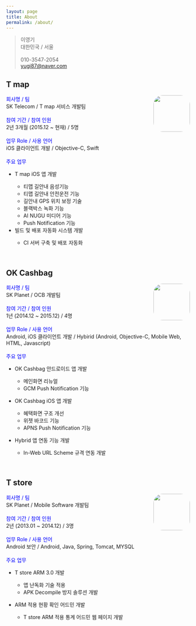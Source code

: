 ```yaml
---
layout: page
title: About
permalink: /about/
---
```


> 이영기 <br>
> 대한민국 / 서울 <br><br>
> 010-3547-2054 <br>
> yugi87@naver.com <br>


## T map

<a href="https://itunes.apple.com/kr/app/t-map-for-all/id431589174?mt=8">
<img height="100" width="100" style="float: right; border-radius: 25px;" src="https://is3-ssl.mzstatic.com/image/thumb/Purple118/v4/e6/57/65/e6576598-9ef2-2512-e978-424256750454/AppIcon-1x_U007emarketing-0-0-GLES2_U002c0-512MB-sRGB-0-0-0-85-220-0-0-0-9.png/230x0w.jpg"></a>

<div>
<div class="heading">회사명 / 팀</div>
SK Telecom / T map 서비스 개발팀
</div><br>

<div>
<div class="heading">참여 기간 / 참여 인원</div>
2년 3개월 (2015.12 ~ 현재) / 5명
</div><br>

<div>
<div class="heading">업무 Role / 사용 언어</div>
iOS 클라이언트 개발 / Objective-C, Swift
</div><br>

<div>
<div class="heading">주요 업무</div> 

<ul>
<li> T map iOS 앱 개발 </li>
<ul>
<li> 티맵 길안내 음성기능 </li>
<li> 티맵 길안내 안전운전 기능 </li>
<li> 길안내 GPS 위치 보정 기술 </li>
<li> 블랙박스 녹화 기능 </li>
<li> AI NUGU 미디어 기능 </li>
<li> Push Notification 기능 </li>
</ul>
<li>  빌드 및 배포 자동화 시스템 개발 </li>
<ul>
<li> CI 서버 구축 및 배포 자동화 </li>
</ul>
</ul>
</div><br>

## OK Cashbag

<a href="https://itunes.apple.com/kr/app/ok-cashbag/id358731598?mt=8"><img height="100" width="100" style="float: right; border-radius: 25px;" src="https://is1-ssl.mzstatic.com/image/thumb/Purple128/v4/fa/d9/fd/fad9fd69-cd25-eb97-493f-4541cea25520/AppIcon-1x_U007emarketing-85-220-5.jpeg/230x0w.jpg"></a>

<div>
<div class="heading">회사명 / 팀</div>
SK Planet / OCB 개발팀
</div><br>

<div>
<div class="heading">참여 기간 / 참여 인원</div>
1년 (2014.12 ~ 2015.12) / 4명
</div><br>

<div>
<div class="heading">업무 Role / 사용 언어</div>
Android, iOS 클라이언트 개발 / Hybirid (Android, Objective-C, Mobile Web, HTML, Javascript)
</div><br>

<div>
<div class="heading">주요 업무</div> 

* OK Cashbag 안드로이드 앱 개발

	* 메인화면 리뉴얼
	* GCM Push Notification 기능

* OK Cashbag iOS 앱 개발

	* 혜택화면 구조 개선
	* 위젯 바코드 기능
	* APNS Push Notification 기능

* Hybrid 앱 연동 기능 개발

	* In-Web URL Scheme 규격 연동 개발


</div><br>

## T store 

<a href="http://m.onestore.co.kr/mobilepoc/etc/armDownloadGuide.omp"><img height="100" width="100" style="float: right; border-radius: 25px;" src="http://m.onestore.co.kr/mobilepoc/mobile40/images/common/ic_512x512_googleplay.png"></a>


<div>
<div class="heading">회사명 / 팀</div>
SK Planet / Mobile Software 개발팀
</div><br>

<div>
<div class="heading">참여 기간 / 참여 인원</div>
2년 (2013.01 ~ 2014.12) / 3명
</div><br>

<div>
<div class="heading">업무 Role / 사용 언어</div>
Android 보안 / Android, Java, Spring, Tomcat, MYSQL
</div><br>

<div>
<div class="heading">주요 업무</div> 

* T store ARM 3.0 개발

	* 앱 난독화 기술 적용
	* APK Decompile 방지 솔루션 개발

* ARM 적용 현황 확인 어드민 개발

	* T store ARM 적용 통계 어드민 웹 페이지 개발

</div><br>


<!-- CSS -->
<style>

.heading {
  color: blue;
}

</style>
